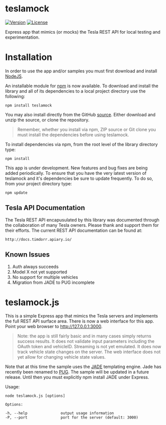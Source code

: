 # teslamock

[![Version](http://img.shields.io/npm/v/teslamock.png)](https://www.npmjs.org/package/teslamock)
[![License](https://img.shields.io/npm/l/teslamock.svg)](https://github.com/mseminatore/teslamock/blob/master/LICENSE)

Express app that mimics (or mocks) the Tesla REST API for local testing and experimentation.

# Installation

In order to use the app and/or samples you must first download and install [NodeJS](http://nodejs.org).

An installable module for [npm](http://npmjs.org) is now available.  To download and install the library 
and all of its dependencies to a local project directory use the following:

    npm install teslamock

You may also install directly from the GitHub [source](https://github.com/mseminatore/teslamock).  Either 
download and unzip the source, or clone the repository.

>Remember, whether you install via npm, ZIP source or Git clone you must install the dependencies before using teslamock.

To install dependencies via npm, from the root level of the library directory type:

    npm install

This app is under development.  New features and bug fixes are being added periodically.  To ensure 
that you have the very latest version of teslamock and it's dependencies be sure to update frequently. To do so,
from your project directory type:

    npm update

## Tesla API Documentation

The Tesla REST API encapusulated by this library was documented through the collaboration of many Tesla owners.  Please
thank and support them for their efforts.  The current REST API documentation can be found at:

    http://docs.timdorr.apiary.io/

## Known Issues

1. Auth always succeeds
2. Model X not yet supported
3. No support for multiple vehicles
4. Migration from JADE to PUG incomplete
	
# teslamock.js

This is a simple Express app that mimics the Tesla servers and implements the full REST API surface area.  There is now a
web interface for this app.  Point your web browser to http://127.0.0.1:3000.

>Note: the app is still fairly basic and in many cases simply returns success results.  It does not validate input 
>parameters including the OAuth token and vehicleID.  Streaming is not yet emulated.  It does now track vehicle 
>state changes on the server.  The web interface does not yet allow for changing vehicle state values.

Note that at this time the sample uses the [JADE](http://www.npmjs.com/package/jade) templating engine.  Jade has recently
been renamed to [PUG](http://www.npmjs.com/package/pug).  The sample will be updated in a future release.  Until then you 
must explicitly npm install JADE under Express.

Usage:

    node teslamock.js [options]

    Options:
	
    -h, --help               output usage information
    -P, --port               port for the server (default: 3000)


